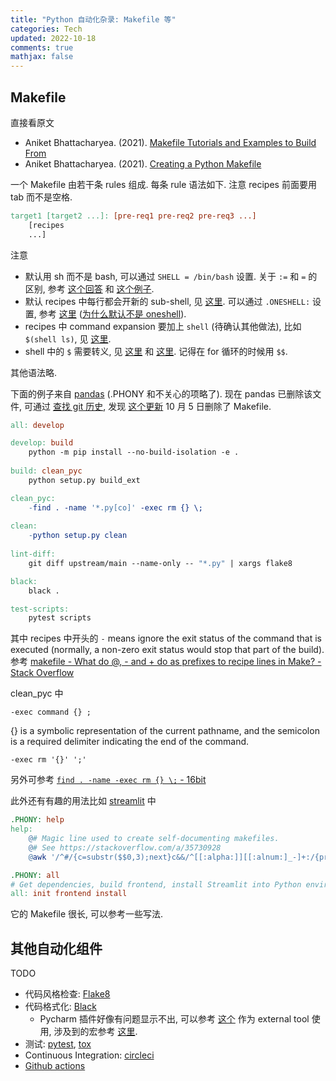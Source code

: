 ```yaml
---
title: "Python 自动化杂录: Makefile 等"
categories: Tech
updated: 2022-10-18
comments: true
mathjax: false
---
```


## Makefile

直接看原文

- Aniket Bhattacharyea. (2021). [Makefile Tutorials and Examples to Build From](https://earthly.dev/blog/make-tutorial/)
- Aniket Bhattacharyea. (2021). [Creating a Python Makefile](https://earthly.dev/blog/python-makefile/)

<!-- more -->

一个 Makefile 由若干条 rules 组成. 每条 rule 语法如下. 注意 recipes 前面要用 tab 而不是空格.

```makefile
target1 [target2 ...]: [pre-req1 pre-req2 pre-req3 ...]
	[recipes
	...]
```

注意

- 默认用 sh 而不是 bash, 可以通过 `SHELL = /bin/bash` 设置. 关于 `:=` 和 `=` 的区别, 参考 [这个回答](https://stackoverflow.com/questions/4879592/whats-the-difference-between-and-in-makefile) 和 [这个例子](https://nekonenene.hatenablog.com/entry/make-define-variables).
- 默认 recipes 中每行都会开新的 sub-shell, 见 [这里](https://www.gnu.org/software/make/manual/make.html#Execution). 可以通过 `.ONESHELL:` 设置, 参考 [这里](https://stackoverflow.com/questions/24736146/how-to-use-virtualenv-in-makefile/55404948#55404948) ([为什么默认不是 oneshell](https://unix.stackexchange.com/questions/475983/makefile-and-oneshell)).
- recipes 中 command expansion 要加上 `shell` (待确认其他做法), 比如 `$(shell ls)`, 见 [这里](https://web.mit.edu/gnu/doc/html/make_6.html).
- shell 中的 `$` 需要转义, 见 [这里](https://stackoverflow.com/questions/2382764/escaping-in-makefile) 和 [这里](https://stackoverflow.com/questions/26564825/what-is-the-meaning-of-a-double-dollar-sign-in-bash-makefile). 记得在 for 循环的时候用 `$$`.

其他语法略.

下面的例子来自 [pandas](https://github.com/pandas-dev/pandas/blob/main/Makefile) (.PHONY 和不关心的项略了). 现在 pandas 已删除该文件, 可通过 [查找 git 历史](https://stackoverflow.com/questions/12214746/find-a-commit-on-github-given-the-commit-hash), 发现 [这个更新](https://github.com/pandas-dev/pandas/pull/48958) 10 月 5 日删除了 Makefile.

```makefile
all: develop

develop: build
	python -m pip install --no-build-isolation -e .
	
build: clean_pyc
	python setup.py build_ext

clean_pyc:
	-find . -name '*.py[co]' -exec rm {} \;
	
clean:
	-python setup.py clean
	
lint-diff:
	git diff upstream/main --name-only -- "*.py" | xargs flake8

black:
	black .

test-scripts:
	pytest scripts
```

其中 recipes 中开头的 `-` means ignore the exit status of the command that is executed (normally, a non-zero exit status would stop that part of the build). 参考 [makefile - What do @, - and + do as prefixes to recipe lines in Make? - Stack Overflow](https://stackoverflow.com/questions/3477292/what-do-and-do-as-prefixes-to-recipe-lines-in-make)

clean_pyc 中

```shell
-exec command {} ;
```

{} is a symbolic representation of the current pathname, and the semicolon is a required delimiter indicating the end of the command.

```shell
-exec rm '{}' ';'
```

另外可参考 [`find . -name -exec rm {} \;` - 16bit](https://blog.16bit.in/a?ID=00150-9574ee2a-cc00-4785-8367-550e76ea6587)

此外还有有趣的用法比如 [streamlit](https://github.com/streamlit/streamlit/blob/develop/Makefile) 中

```makefile
.PHONY: help
help:
	@# Magic line used to create self-documenting makefiles.
	@# See https://stackoverflow.com/a/35730928
	@awk '/^#/{c=substr($$0,3);next}c&&/^[[:alpha:]][[:alnum:]_-]+:/{print substr($$1,1,index($$1,":")),c}1{c=0}' Makefile | column -s: -t

.PHONY: all
# Get dependencies, build frontend, install Streamlit into Python environment.
all: init frontend install
```

它的 Makefile 很长, 可以参考一些写法.

## 其他自动化组件

TODO

- 代码风格检查: [Flake8](https://flake8.pycqa.org/en/latest/)
- 代码格式化: [Black](https://black.readthedocs.io/en/stable/)
    - Pycharm 插件好像有问题显示不出, 可以参考 [这个](https://blog.csdn.net/qq_46138648/article/details/123645406) 作为 external tool 使用, 涉及到的宏参考 [这里](https://intellij-support.jetbrains.com/hc/en-us/community/posts/207072015-Is-there-an-overview-of-all-macro-variables-available-).
- 测试: [pytest](https://docs.pytest.org/en/7.1.x/), [tox](https://tox.wiki/en/latest/)
- Continuous Integration: [circleci](https://circleci.com/integrations/)
- [Github actions](https://github.com/features/actions)
